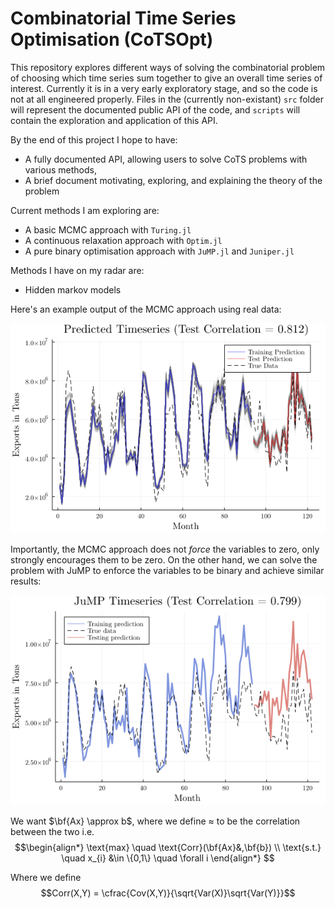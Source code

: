 # Combinatorial Time Series Optimisation (CoTSOpt)

This repository explores different ways of solving the combinatorial problem of choosing which time series sum together to give an overall time series of interest. 
Currently it is in a very early exploratory stage, and so the code is not at all engineered properly. Files in the (currently non-existant) `src` folder will represent the documented public API of the code, and `scripts` will contain the exploration and application of this API.

By the end of this project I hope to have:
- A fully documented API, allowing users to solve CoTS problems with various methods,
- A brief document motivating, exploring, and explaining the theory of the problem

Current methods I am exploring are:
- A basic MCMC approach with `Turing.jl`
- A continuous relaxation approach with `Optim.jl`
- A pure binary optimisation approach with `JuMP.jl` and `Juniper.jl`

Methods I have on my radar are:
- Hidden markov models

Here's an example output of the MCMC approach using real data:

![Example output](/figures/train_test_example.png)

Importantly, the MCMC approach does not *force* the variables to zero, only strongly encourages them to be zero. On the other hand, we can solve the problem with JuMP to enforce the variables to be binary and achieve similar results:

![Example output JuMP](/figures/jump_realdata_example.png)

We want $\bf{Ax} \approx b$, where we define $\approx$ to be the correlation between the two i.e.
$$\begin{align*}
\text{max} \quad
\text{Corr}(\bf{Ax}&,\bf{b}) \\
\text{s.t.} \quad
x_{i} &\in \{0,1\} \quad \forall i
\end{align*}
$$

Where we define 
$$Corr(X,Y) = \cfrac{Cov(X,Y)}{\sqrt{Var(X)}\sqrt{Var(Y)}}$$
